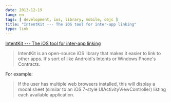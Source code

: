 ```yaml
---
date: 2013-12-19
lang: en
tags: [ development, ios, library, mobile, objc ]
title: "IntentKit --- The iOS tool for inter-app linking"
type: link
---
```


[IntentKit --- The iOS tool for inter-app
linking](http://intentkit.github.io/)

> IntentKit is an open-source iOS library that makes it easier to link
> to other apps. It's sort of like Android's Intents or Windows Phone's
> Contracts.

For example:

> If the user has multiple web browsers installed, this will display a
> modal sheet (similar to an iOS 7-style UIActivityViewController)
> listing each available application.

